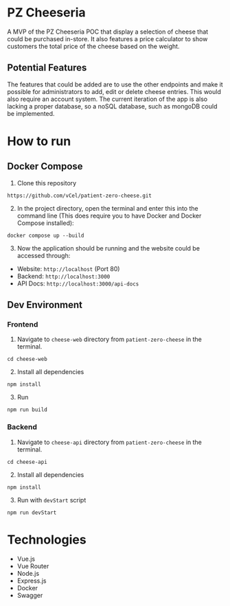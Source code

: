 # PZ Cheeseria
A MVP of the PZ Cheeseria POC that display a selection of cheese that could be purchased in-store. It also features a price calculator to show customers the total price of the cheese based on the weight.

## Potential Features
The features that could be added are to use the other endpoints and make it possible for administrators to add, edit or delete cheese entries. This would also require an account system.
The current iteration of the app is also lacking a proper database, so a noSQL database, such as mongoDB could be implemented.

# How to run
## Docker Compose
1. Clone this repository
```
https://github.com/vCel/patient-zero-cheese.git
```
2. In the project directory, open the terminal and enter this into the command line (This does require you to have Docker and Docker Compose installed):
```
docker compose up --build
```
3. Now the application should be running and the website could be accessed through:
- Website: `http://localhost` (Port 80)
- Backend: `http://localhost:3000`
- API Docs: `http://localhost:3000/api-docs`


## Dev Environment
### Frontend
1. Navigate to `cheese-web` directory from `patient-zero-cheese` in the terminal.
```
cd cheese-web
```
2. Install all dependencies
```
npm install
```
3. Run
```
npm run build
```
### Backend
1. Navigate to `cheese-api` directory from `patient-zero-cheese` in the terminal.
```
cd cheese-api
```
2. Install all dependencies
```
npm install
```
3. Run with `devStart` script
```
npm run devStart
```

# Technologies
- Vue.js
- Vue Router
- Node.js
- Express.js
- Docker
- Swagger

